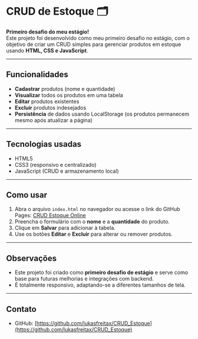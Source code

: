 # CRUD de Estoque 🗂️

**Primeiro desafio do meu estágio!**  
Este projeto foi desenvolvido como meu primeiro desafio no estágio, com o objetivo de criar um CRUD simples para gerenciar produtos em estoque usando **HTML, CSS e JavaScript**.

---

## Funcionalidades

- **Cadastrar** produtos (nome e quantidade)  
- **Visualizar** todos os produtos em uma tabela  
- **Editar** produtos existentes  
- **Excluir** produtos indesejados  
- **Persistência** de dados usando LocalStorage (os produtos permanecem mesmo após atualizar a página)

---

## Tecnologias usadas

- HTML5
- CSS3 (responsivo e centralizado)
- JavaScript (CRUD e armazenamento local)

---

## Como usar

1. Abra o arquivo `index.html` no navegador ou acesse o link do GitHub Pages:
   [CRUD Estoque Online](https://lukasfreitax.github.io/CRUD_Estoque/)
2. Preencha o formulário com o **nome** e a **quantidade** do produto.
3. Clique em **Salvar** para adicionar à tabela.
4. Use os botões **Editar** e **Excluir** para alterar ou remover produtos.

---

## Observações

- Este projeto foi criado como **primeiro desafio de estágio** e serve como base para futuras melhorias e integrações com backend.
- É totalmente responsivo, adaptando-se a diferentes tamanhos de tela.

---

## Contato

- GitHub: [https://github.com/lukasfreitax/CRUD_Estoque](https://github.com/lukasfreitax/CRUD_Estoque)
